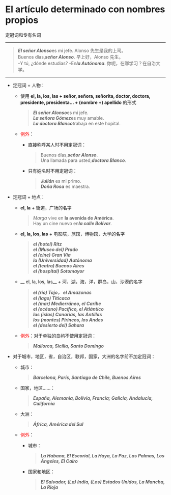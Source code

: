 # El artículo determinado con nombres propios
定冠词和专有名词

---

>***El señor Alonso***es mi jefe. Alonso 先生是我的上司。 <br>
> Buenos días,***señor Alonso***. 早上好，Alonso 先生。 <br>
> -Y tú, ¿dónde estudias? -En***la Autónoma***. 你呢，在哪学习？在自治大学。

---

- 定冠词 + 人物：
  - 使用 __el, la, los, las + señor, señora, señorita, doctor, doctora, presidente, presidenta... + (nombre +) apellido__ 的形式
    >***El señor Alonso***es mi jefe. <br>
    >***La señora Gómez***es muy amable. <br>
    >***La doctora Blanco***trabaja en este hopital.
  - <font color="red">例外</font>：

    - 直接称呼某人时不用定冠词：
      > Buenos días,***señor Alonso***. <br>
      > Una llamada para usted,***doctora Blanco***.

    - 只有姓名时不用定冠词：
      > **_Julián_** es mi primo. <br>
      > **_Doña Rosa_** es maestra.

- 定冠词 + 地点：
  - __el, la__ + 街道，广场的名字
    > _Marga_ vive en **la avenida de América**. <br>
    > Hay un cine nuevo en***la calle Bolívar***.

  - __el, la, los, las__ + 电影院，旅馆，博物馆，大学的名字 <br>
    >***el (hotel) Ritz***<br>
    >***el (Museo del) Prado***<br>
    >***el (cine) Gran Vía***<br>
    >***la (Universidad) Autónoma***<br>
    >***el (teatro) Buenos Aires***<br>
    >***el (hospital) Sotomayor***

  - __ el, la, los, las__ + 河，湖，海，洋，群岛，山，沙漠的名字 <br>
    >***el (río) Tajo， el Amazonas***<br>
    >***el (lago) Titicaca***<br>
    >***el (mar) Medierráneo, el Caribe***<br>
    >***el (océano) Pacífico, el Atlántico***<br>
    >***las (islas) Canarias, las Antillas***<br>
    >***los (montes) Pirineos, los Andes***<br>
    >***el (desierto del) Sahara***

  - <font color='red'>例外</font>：对于单独的岛屿不使用定冠词： <br>
    >***Mallorca, Sicilia, Santo Domingo***

- 对于城市，地区，省，自治区，联邦，国家，大洲的名字前不加定冠词：
  - 城市：
    >***Barcelona, París, Santiago de Chile, Buenos Aires***

  - 国家，地区……：
    >***España, Alemania, Bolivia, Francia; Galicia, Andalucía, California***

  - 大洲：
    >***África, América del Sul***

  - <font color='red'>例外</font>：
    - 城市：
      >***La Habana, El Escorial, La Haya, La Paz, Las Palmas, Los Ángeles, El Cairo***

    - 国家和地区：
      >***El Salvador, (La) India, (Los) Estados Unidos, La Mancha, La Rioja***
